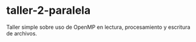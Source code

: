 # taller-2-paralela
Taller simple sobre uso de OpenMP en lectura, procesamiento y escritura de archivos.
